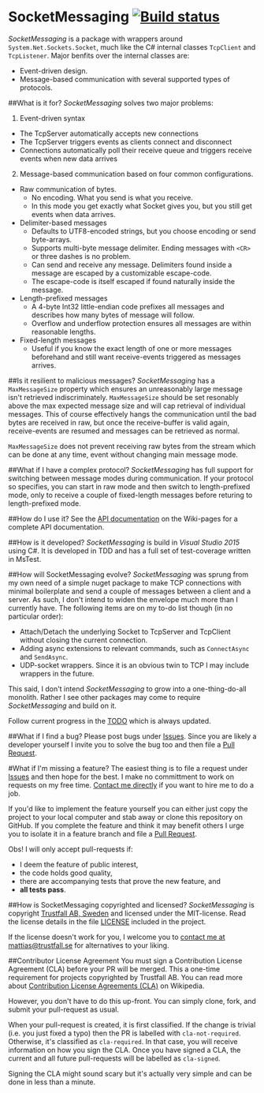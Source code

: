 # SocketMessaging [![Build status](https://ci.appveyor.com/api/projects/status/0njuuy7yipkusi18/branch/master?svg=true)](https://ci.appveyor.com/project/aquamoth/socketmessaging/branch/master)
*SocketMessaging* is a package with wrappers around `System.Net.Sockets.Socket`, much like the C# internal classes `TcpClient` and `TcpListener`.
Major benfits over the internal classes are:
* Event-driven design.
* Message-based communication with several supported types of protocols.


##What is it for?
*SocketMessaging* solves two major problems:

1. Event-driven syntax
  * The TcpServer automatically accepts new connections
  * The TcpServer triggers events as clients connect and disconnect
  * Connections automatically poll their receive queue and triggers receive events when new data arrives

2. Message-based communication based on four common configurations.
  * Raw communication of bytes. 
    * No encoding. What you send is what you receive.
    * In this mode you get exactly what Socket gives you, but you still get events when data arrives.
  * Delimiter-based messages
    * Defaults to UTF8-encoded strings, but you choose encoding or send byte-arrays.
    * Supports multi-byte message delimiter. Ending messages with `<CR>` or three dashes is no problem.
    * Can send and receive any message. Delimiters found inside a message are escaped by a customizable escape-code. 
    * The escape-code is itself escaped if found naturally inside the message.
  * Length-prefixed messages
    * A 4-byte Int32 little-endian code prefixes all messages and describes how many bytes of message will follow.
    * Overflow and underflow protection ensures all messages are within reasonable lengths.
  * Fixed-length messages
    * Useful if you know the exact length of one or more messages beforehand and still want receive-events triggered as messages arrives.

	
##Is it resilient to malicious messages?
*SocketMessaging* has a `MaxMessageSize` property which ensures an unreasonably large message isn't retrieved indiscriminately.
`MaxMessageSize` should be set resonably above the max expected message size and will cap retrieval of individual messages.
This of course effectively hangs the communication until the bad bytes are received in raw, but once the receive-buffer is valid again,
receive-events are resumed and messages can be retrieved as normal.

`MaxMessageSize` does not prevent receiving raw bytes from the stream which can be done at any time, event without changing main message mode.

	
##What if I have a complex protocol?
*SocketMessaging* has full support for switching between message modes during communication. 
If your protocol so specifies, you can start in raw mode and then switch to length-prefixed mode, 
only to receive a couple of fixed-length messages before returing to length-prefixed mode.
	

##How do I use it?
See the [API documentation](https://github.com/aquamoth/SocketMessaging/wiki/API-documentation) on the Wiki-pages for a complete API documentation.


##How is it developed?
*SocketMessaging* is build in *Visual Studio 2015* using C#. 
It is developed in TDD and has a full set of test-coverage written in MsTest.


##How will SocketMessaging evolve?
*SocketMessaging* was sprung from my own need of a simple nuget package to make TCP connections with minimal boilerplate 
and send a couple of messages between a client and a server. As such, I don't intend to widen the envelope much more 
than I currently have. The following items are on my to-do list though (in no particular order):

* Attach/Detach the underlying Socket to TcpServer and TcpClient without closing the current connection.
* Adding async extensions to relevant commands, such as `ConnectAsync` and `SendAsync`.
* UDP-socket wrappers. Since it is an obvious twin to TCP I may include wrappers in the future.

This said, I don't intend *SocketMessaging* to grow into a one-thing-do-all monolith. 
Rather I see other packages may come to require *SocketMessaging* and build on it.

Follow current progress in the [TODO](https://github.com/aquamoth/SocketMessaging/blob/master/TODO.txt) which is always updated.


##What if I find a bug?
Please post bugs under [Issues](https://github.com/aquamoth/SocketMessaging/issues). 
Since you are likely a developer yourself I invite you to solve the bug too and then file a [Pull Request](https://github.com/aquamoth/SocketMessaging/pulls).


#What if I'm missing a feature?
The easiest thing is to file a request under [Issues](https://github.com/aquamoth/SocketMessaging/issues) and then hope for the best.
I make no committment to work on requests on my free time. [Contact me directly](mailto:mattias@trustfall.se) if you want to hire me to do a job.

If you'd like to implement the feature yourself you can either just copy the project to your local computer and stab away or clone this repository on GitHub.
If you complete the feature and think it may benefit others I urge you to isolate it in a feature branch and file a [Pull Request](https://github.com/aquamoth/SocketMessaging/pulls).

Obs! I will only accept pull-requests if:
* I deem the feature of public interest, 
* the code holds good quality, 
* there are accompanying tests that prove the new feature, and 
* **all tests pass**.


##How is SocketMessaging copyrighted and licensed?
*SocketMessaging* is copyright [Trustfall AB, Sweden](http://www.trustfall.se) and licensed under the MIT-license. 
Read the license details in the file [LICENSE](https://github.com/aquamoth/SocketMessaging/blob/master/LICENSE) included in the project.

If the license doesn't work for you, I welcome you to [contact me at mattias@trustfall.se](mailto:mattias@trustfall.se) for alternatives to your liking.


##Contributor License Agreement
You must sign a Contribution License Agreement (CLA) before your PR will be merged. This a one-time requirement for projects copyrighted by Trustfall AB. You can read more about [Contribution License Agreements (CLA)](https://en.wikipedia.org/wiki/Contributor_License_Agreement) on Wikipedia.

However, you don't have to do this up-front. You can simply clone, fork, and submit your pull-request as usual.

When your pull-request is created, it is first classified. If the change is trivial (i.e. you just fixed a typo) then the PR is labelled with `cla-not-required`. Otherwise, it's classified as `cla-required`. In that case, you will receive information on how you sign the CLA. Once you have signed a CLA, the current and all future pull-requests will be labelled as `cla-signed`.

Signing the CLA might sound scary but it's actually very simple and can be done in less than a minute.
